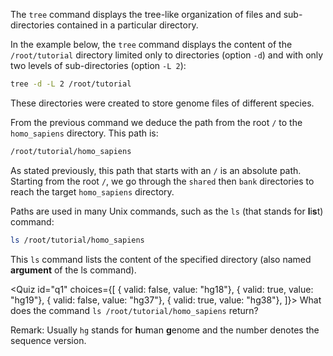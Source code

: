 <script> 
import Quiz from "$components/Quiz.svelte"; 
</script>

The `tree` command displays the tree-like organization of files and sub-directories contained in a particular directory.

In the example below, the `tree` command displays the content of the `/root/tutorial` directory limited only to directories (option `-d`) and with only two levels of sub-directories (option `-L 2`):

```bash
tree -d -L 2 /root/tutorial
```

These directories were created to store genome files of different species.

From the previous command we deduce the path from the root `/` to the `homo_sapiens` directory. This path is:

```bash
/root/tutorial/homo_sapiens
```

As stated previously, this path that starts with an `/` is an absolute path. Starting from the root `/`, we go through the `shared` then `bank` directories to reach the target `homo_sapiens` directory.

Paths are used in many Unix commands, such as the `ls` (that stands for **l**i**s**t) command:

```bash
ls /root/tutorial/homo_sapiens
```

This `ls` command lists the content of the specified directory (also named **argument** of the ls command).

<Quiz id="q1" choices={[
{ valid: false, value: "hg18"},
{ valid: true, value: "hg19"},
{ valid: false, value: "hg37"},
{ valid: true, value: "hg38"},
]}>
<span slot="prompt">
What does the command `ls /root/tutorial/homo_sapiens` return?
</span>
</Quiz>

Remark: Usually `hg` stands for **h**uman **g**enome and the number denotes the sequence version.
